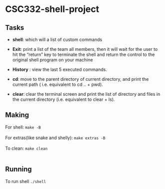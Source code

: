 # CSC332-shell-project
## Tasks
- **shell**: which will a list of custom commands
- **Exit**: print a list of the team all members, then it will wait for the user to hit the “return” key to
terminate the shell and return the control to the original shell program on your machine
- **History** : view the last 5 executed commands.
- **cd**: move to the parent directory of current directory, and print the current path ( i.e. equivalent
to cd .. + pwd).

- **clear**: clear the terminal screen and print the list of directory and files in the current directory
(i.e. equivalent to clear + ls).

## Making
For shell:
```make -B```<br/><br/>
For extras(like snake and shelly):
```make extras -B```<br/><br/>
To clean:
```make clean```<br/><br/>

## Running
To run shell
 ```./shell```
